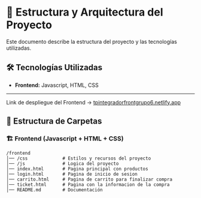 # 📌 Estructura y Arquitectura del Proyecto

Este documento describe la estructura del proyecto y las tecnologías utilizadas.

## 🛠️ Tecnologías Utilizadas
- **Frontend:** Javascript, HTML, CSS
---

Link de despliegue del Frontend -> [tpintegradorfrontgrupo6.netlify.app](https://tpintegradorfrontgrupo6.netlify.app/login.html)

## 📁 Estructura de Carpetas

### 🏗️ Frontend (Javascript + HTML + CSS)

```
/frontend
│── /css             # Estilos y recursos del proyecto
│── /js              # Logica del proyecto
│── index.html       # Pagina principal con productos
│── login.html       # Pagina de inicio de sesion
│── carrito.html     # Pagina de carrito para finalizar compra
│── ticket.html      # Pagina con la informacion de la compra
│── README.md        # Documentación

```
